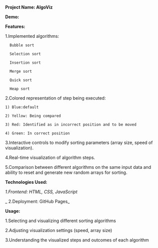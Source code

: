 **Project Name: AlgoViz**

**Demo:**

**Features:**

  1.Implemented algorithms:
  
      Bubble sort
      
      Selection sort
      
      Insertion sort
      
      Merge sort
      
      Quick sort
      
      Heap sort

  2.Colored representation of step being executed:
  
    1) Blue:default
   
    2) Yellow: Being compared
    
    3) Red: Identified as in incorrect position and to be moved
    
    4) Green: In correct position
  
  3.Interactive controls to modify sorting parameters (array size, speed of visualization).

  4.Real-time visualization of algorithm steps.
  
  5.Comparison between different algorithms on the same input data and ability to reset and generate new random arrays for sorting.

**Technologies Used:**

  _1.Frontend: HTML, CSS, JavaScript_
  
 _ 2.Deployment: GitHub Pages_
  
**Usage:**

  1.Selecting and visualizing different sorting algorithms
  
  2.Adjusting visualization settings (speed, array size)
  
  3.Understanding the visualized steps and outcomes of each algorithm
